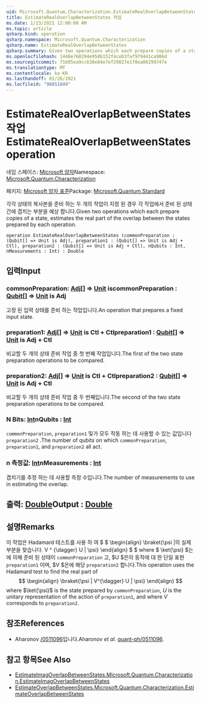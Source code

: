 ```yaml
---
uid: Microsoft.Quantum.Characterization.EstimateRealOverlapBetweenStates
title: EstimateRealOverlapBetweenStates 작업
ms.date: 1/23/2021 12:00:00 AM
ms.topic: article
qsharp.kind: operation
qsharp.namespace: Microsoft.Quantum.Characterization
qsharp.name: EstimateRealOverlapBetweenStates
qsharp.summary: Given two operations which each prepare copies of a state, estimates the real part of the overlap between the states prepared by each operation.
ms.openlocfilehash: 1448e760294e958b152f4ceb3faf979441ca986d
ms.sourcegitcommit: 71605ea9cc630e84e7ef29027e1f0ea06299747e
ms.translationtype: MT
ms.contentlocale: ko-KR
ms.lasthandoff: 01/26/2021
ms.locfileid: "98851849"
---
```

# <a name="estimaterealoverlapbetweenstates-operation"></a><span data-ttu-id="cb52c-102">EstimateRealOverlapBetweenStates 작업</span><span class="sxs-lookup"><span data-stu-id="cb52c-102">EstimateRealOverlapBetweenStates operation</span></span>

<span data-ttu-id="cb52c-103">네임 스페이스: [Microsoft 양자](xref:Microsoft.Quantum.Characterization)</span><span class="sxs-lookup"><span data-stu-id="cb52c-103">Namespace: [Microsoft.Quantum.Characterization](xref:Microsoft.Quantum.Characterization)</span></span>

<span data-ttu-id="cb52c-104">패키지: [Microsoft 양자 표준](https://nuget.org/packages/Microsoft.Quantum.Standard)</span><span class="sxs-lookup"><span data-stu-id="cb52c-104">Package: [Microsoft.Quantum.Standard](https://nuget.org/packages/Microsoft.Quantum.Standard)</span></span>


<span data-ttu-id="cb52c-105">각각 상태의 복사본을 준비 하는 두 개의 작업이 지정 된 경우 각 작업에서 준비 된 상태 간에 겹치는 부분을 예상 합니다.</span><span class="sxs-lookup"><span data-stu-id="cb52c-105">Given two operations which each prepare copies of a state, estimates the real part of the overlap between the states prepared by each operation.</span></span>

```qsharp
operation EstimateRealOverlapBetweenStates (commonPreparation : (Qubit[] => Unit is Adj), preparation1 : (Qubit[] => Unit is Adj + Ctl), preparation2 : (Qubit[] => Unit is Adj + Ctl), nQubits : Int, nMeasurements : Int) : Double
```


## <a name="input"></a><span data-ttu-id="cb52c-106">입력</span><span class="sxs-lookup"><span data-stu-id="cb52c-106">Input</span></span>

### <a name="commonpreparation--qubit--unit--is-adj"></a><span data-ttu-id="cb52c-107">commonPreparation: [Adj](xref:microsoft.quantum.lang-ref.qubit)[] => [Unit](xref:microsoft.quantum.lang-ref.unit)  is</span><span class="sxs-lookup"><span data-stu-id="cb52c-107">commonPreparation : [Qubit](xref:microsoft.quantum.lang-ref.qubit)[] => [Unit](xref:microsoft.quantum.lang-ref.unit)  is Adj</span></span>

<span data-ttu-id="cb52c-108">고정 된 입력 상태를 준비 하는 작업입니다.</span><span class="sxs-lookup"><span data-stu-id="cb52c-108">An operation that prepares a fixed input state.</span></span>


### <a name="preparation1--qubit--unit--is-adj--ctl"></a><span data-ttu-id="cb52c-109">preparation1: [Adj](xref:microsoft.quantum.lang-ref.qubit)[] => [Unit](xref:microsoft.quantum.lang-ref.unit)  is Ctl + Ctl</span><span class="sxs-lookup"><span data-stu-id="cb52c-109">preparation1 : [Qubit](xref:microsoft.quantum.lang-ref.qubit)[] => [Unit](xref:microsoft.quantum.lang-ref.unit)  is Adj + Ctl</span></span>

<span data-ttu-id="cb52c-110">비교할 두 개의 상태 준비 작업 중 첫 번째 작업입니다.</span><span class="sxs-lookup"><span data-stu-id="cb52c-110">The first of the two state preparation operations to be compared.</span></span>


### <a name="preparation2--qubit--unit--is-adj--ctl"></a><span data-ttu-id="cb52c-111">preparation2: [Adj](xref:microsoft.quantum.lang-ref.qubit)[] => [Unit](xref:microsoft.quantum.lang-ref.unit)  is Ctl + Ctl</span><span class="sxs-lookup"><span data-stu-id="cb52c-111">preparation2 : [Qubit](xref:microsoft.quantum.lang-ref.qubit)[] => [Unit](xref:microsoft.quantum.lang-ref.unit)  is Adj + Ctl</span></span>

<span data-ttu-id="cb52c-112">비교할 두 개의 상태 준비 작업 중 두 번째입니다.</span><span class="sxs-lookup"><span data-stu-id="cb52c-112">The second of the two state preparation operations to be compared.</span></span>


### <a name="nqubits--int"></a><span data-ttu-id="cb52c-113">N Bits: [Int](xref:microsoft.quantum.lang-ref.int)</span><span class="sxs-lookup"><span data-stu-id="cb52c-113">nQubits : [Int](xref:microsoft.quantum.lang-ref.int)</span></span>

<span data-ttu-id="cb52c-114">`commonPreparation`, `preparation1` 및가 모두 작동 하는 데 사용할 수 있는 값입니다 `preparation2` .</span><span class="sxs-lookup"><span data-stu-id="cb52c-114">The number of qubits on which `commonPreparation`, `preparation1`, and `preparation2` all act.</span></span>


### <a name="nmeasurements--int"></a><span data-ttu-id="cb52c-115">n 측정값: [Int](xref:microsoft.quantum.lang-ref.int)</span><span class="sxs-lookup"><span data-stu-id="cb52c-115">nMeasurements : [Int](xref:microsoft.quantum.lang-ref.int)</span></span>

<span data-ttu-id="cb52c-116">겹치기를 추정 하는 데 사용할 측정 수입니다.</span><span class="sxs-lookup"><span data-stu-id="cb52c-116">The number of measurements to use in estimating the overlap.</span></span>



## <a name="output--double"></a><span data-ttu-id="cb52c-117">출력: [Double](xref:microsoft.quantum.lang-ref.double)</span><span class="sxs-lookup"><span data-stu-id="cb52c-117">Output : [Double](xref:microsoft.quantum.lang-ref.double)</span></span>



## <a name="remarks"></a><span data-ttu-id="cb52c-118">설명</span><span class="sxs-lookup"><span data-stu-id="cb52c-118">Remarks</span></span>

<span data-ttu-id="cb52c-119">이 작업은 Hadamard 테스트를 사용 하 여 $ $ \begin{align} \braket{\psi |의 실제 부분을 찾습니다. V ^ {\dagger} U | \psi} \end{align} $ $ where $ \ket{\psi} $는에 의해 준비 된 상태이 `commonPreparation` 고, $U $은의 동작에 대 한 단일 표현 `preparation1` 이며, $V $은에 해당 `preparation2` 합니다.</span><span class="sxs-lookup"><span data-stu-id="cb52c-119">This operation uses the Hadamard test to find the real part of $$ \begin{align} \braket{\psi | V^{\dagger} U | \psi} \end{align} $$ where $\ket{\psi}$ is the state prepared by `commonPreparation`, $U$ is the unitary representation of the action of `preparation1`, and where $V$ corresponds to `preparation2`.</span></span>

## <a name="references"></a><span data-ttu-id="cb52c-120">참조</span><span class="sxs-lookup"><span data-stu-id="cb52c-120">References</span></span>

- <span data-ttu-id="cb52c-121">Aharonov  [/0511096](https://arxiv.org/abs/quant-ph/0511096)입니다.</span><span class="sxs-lookup"><span data-stu-id="cb52c-121">Aharonov *et al.* [quant-ph/0511096](https://arxiv.org/abs/quant-ph/0511096).</span></span>

## <a name="see-also"></a><span data-ttu-id="cb52c-122">참고 항목</span><span class="sxs-lookup"><span data-stu-id="cb52c-122">See Also</span></span>

- [<span data-ttu-id="cb52c-123">EstimateImagOverlapBetweenStates.</span><span class="sxs-lookup"><span data-stu-id="cb52c-123">Microsoft.Quantum.Characterization.EstimateImagOverlapBetweenStates</span></span>](xref:Microsoft.Quantum.Characterization.EstimateImagOverlapBetweenStates)
- [<span data-ttu-id="cb52c-124">EstimateOverlapBetweenStates.</span><span class="sxs-lookup"><span data-stu-id="cb52c-124">Microsoft.Quantum.Characterization.EstimateOverlapBetweenStates</span></span>](xref:Microsoft.Quantum.Characterization.EstimateOverlapBetweenStates)